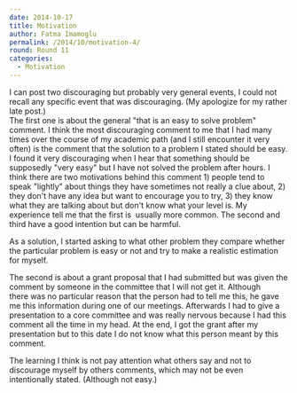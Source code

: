```yaml
---
date: 2014-10-17
title: Motivation
author: Fatma Imamoglu
permalink: /2014/10/motivation-4/
round: Round 11
categories:
  - Motivation
---
```

I can post two discouraging but probably very general events, I could not recall any specific event that was discouraging. (My apologize for my rather late post.)  
The first one is about the general "that is an easy to solve problem" comment. I think the most discouraging comment to me that I had many times over the course of my academic path (and I still encounter it very often) is the comment that the solution to a problem I stated should be easy. I found it very discouraging when I hear that something should be supposedly "very easy" but I have not solved the problem after hours. I think there are two motivations behind this comment 1) people tend to speak "lightly" about things they have sometimes not really a clue about, 2) they don't have any idea but want to encourage you to try, 3) they know what they are talking about but don't know what your level is. My experience tell me that the first is  usually more common. The second and third have a good intention but can be harmful.

As a solution, I started asking to what other problem they compare whether the particular problem is easy or not and try to make a realistic estimation for myself.

The second is about a grant proposal that I had submitted but was given the comment by someone in the committee that I will not get it. Although  
there was no particular reason that the person had to tell me this, he gave me this information during one of our meetings. Afterwards I had to give a presentation to a core committee and was really nervous because I had this comment all the time in my head. At the end, I got the grant after my presentation but to this date I do not know what this person meant by this comment.

The learning I think is not pay attention what others say and not to discourage myself by others comments, which may not be even intentionally stated. (Although not easy.)
